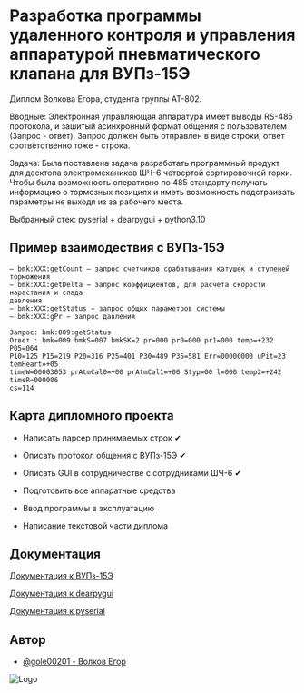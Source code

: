 
# Разработка программы удаленного контроля и управления аппаратурой пневматического клапана для ВУПз-15Э

Диплом Волкова Егора, студента группы АТ-802. 

Вводные: Электронная управляющая аппаратура имеет выводы RS-485 протокола, и зашитый асинхронный формат общения с пользователем (Запрос - ответ). Запрос должен быть отправлен в виде строки, ответ соответственно тоже - строка. 

Задача: Была поставлена задача разработать программный продукт для десктопа электромехаников ШЧ-6 четвертой сортировочной горки. Чтобы была возможность оперативно по 485 стандарту получать информацию о тормозных позициях и иметь возможность подстраивать параметры не выходя из за рабочего места. 

Выбранный стек: pyserial + dearpygui + python3.10
## Пример взаимодествия с ВУПз-15Э

```
– bmk:XXX:getCount – запрос счетчиков срабатывания катушек и ступеней торможения
– bmk:XXX:getDelta − запрос коэффициентов, для расчета скорости нарастания и спада
давления
– bmk:XXX:getStatus − запрос общих параметров системы
– bmk:XXX:gPr − запрос давления

Запрос: bmk:009:getStatus
Ответ : bmk=009 bmkS=007 bmkSK=2 pr=000 pr0=000 pr1=000 temp=+232 P05=064 
P10=125 P15=219 P20=316 P25=401 P30=489 P35=581 Err=00000000 uPit=23 temHeart=+05 
timeW=00003053 prAtmCal0=+00 prAtmCal1=+00 Styp=00 l=000 temp2=+242 timeR=000006 
cs=114
```


## Карта дипломного проекта

- Написать парсер принимаемых строк ✔

- Описать протокол общения с ВУПз-15Э ✔

- Описать GUI в сотрудничестве с сотрудниками ШЧ-6 ✔

- Подготовить все аппаратные средства 

- Ввод программы в эксплуатацию 

- Написание текстовой части диплома


## Документация

[Документация к ВУПз-15Э](
https://drive.google.com/drive/folders/14EMP5XCe8nRsD5xzLtuE5_0WZRoL-A8t)

[Документация к dearpygui](
https://dearpygui.readthedocs.io)

[Документация к pyserial](
https://pythonhosted.org/pyserial/index.html)


## Автор

- [@gole00201 - Волков Егор](https://github.com/gole00201)


![Logo](https://school292.spb.ru/wp-content/uploads/2021/04/%D0%BF%D0%B3%D1%83%D0%BF%D1%81.png)

